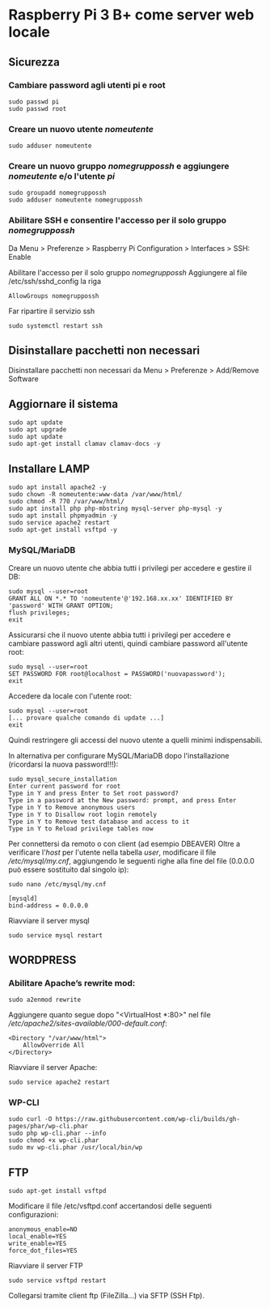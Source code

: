 # Raspberry Pi 3 B+ come server web locale
## Sicurezza
### Cambiare password agli utenti pi e root
```
sudo passwd pi
sudo passwd root
```
### Creare un nuovo utente *nomeutente*
```
sudo adduser nomeutente
```
### Creare un nuovo gruppo *nomegruppossh* e aggiungere *nomeutente* e/o l'utente *pi*
```
sudo groupadd nomegruppossh
sudo adduser nomeutente nomegruppossh
```
### Abilitare SSH e consentire l'accesso per il solo gruppo *nomegruppossh*
Da Menu > Preferenze > Raspberry Pi Configuration > Interfaces > SSH: Enable

Abilitare l'accesso per il solo gruppo *nomegruppossh*
Aggiungere al file /etc/ssh/sshd_config la riga
```
AllowGroups nomegruppossh
```
Far ripartire il servizio ssh
```
sudo systemctl restart ssh
```
## Disinstallare pacchetti non necessari
Disinstallare pacchetti non necessari da Menu > Preferenze > Add/Remove Software

## Aggiornare il sistema
```
sudo apt update
sudo apt upgrade
sudo apt update
sudo apt-get install clamav clamav-docs -y
```
## Installare LAMP
```
sudo apt install apache2 -y
sudo chown -R nomeutente:www-data /var/www/html/
sudo chmod -R 770 /var/www/html/
sudo apt install php php-mbstring mysql-server php-mysql -y
sudo apt install phpmyadmin -y
sudo service apache2 restart
sudo apt-get install vsftpd -y
```
### MySQL/MariaDB
Creare un nuovo utente che abbia tutti i privilegi per accedere e gestire il DB:
```
sudo mysql --user=root
GRANT ALL ON *.* TO 'nomeutente'@'192.168.xx.xx' IDENTIFIED BY 'password' WITH GRANT OPTION;
flush privileges;
exit
```
Assicurarsi che il nuovo utente abbia tutti i privilegi per accedere e cambiare password agli altri utenti, quindi cambiare password all'utente root:
```
sudo mysql --user=root
SET PASSWORD FOR root@localhost = PASSWORD('nuovapassword');
exit
```
Accedere da locale con l'utente root:
```
sudo mysql --user=root
[... provare qualche comando di update ...]
exit
```
Quindi restringere gli accessi del nuovo utente a quelli minimi indispensabili.

In alternativa per configurare MySQL/MariaDB dopo l'installazione (ricordarsi la nuova password!!!):
```
sudo mysql_secure_installation
Enter current password for root
Type in Y and press Enter to Set root password?
Type in a password at the New password: prompt, and press Enter
Type in Y to Remove anonymous users
Type in Y to Disallow root login remotely
Type in Y to Remove test database and access to it
Type in Y to Reload privilege tables now
```
Per connettersi da remoto o con client (ad esempio DBEAVER)
Oltre a verificare l'*host* per l'utente nella tabella *user*, modificare il file */etc/mysql/my.cnf*, aggiungendo le seguenti righe alla fine del file (0.0.0.0 può essere sostituito dal singolo ip):
```
sudo nano /etc/mysql/my.cnf

[mysqld]
bind-address = 0.0.0.0
```
Riavviare il server mysql
```
sudo service mysql restart
```
## WORDPRESS
###  Abilitare Apache’s rewrite mod:
```
sudo a2enmod rewrite
```
Aggiungere quanto segue dopo "<VirtualHost \*:80>" nel file */etc/apache2/sites-available/000-default.conf*:
```
<Directory "/var/www/html">
    AllowOverride All
</Directory>
```
Riavviare il server Apache:
```
sudo service apache2 restart
```
### WP-CLI
```
sudo curl -O https://raw.githubusercontent.com/wp-cli/builds/gh-pages/phar/wp-cli.phar
sudo php wp-cli.phar --info
sudo chmod +x wp-cli.phar
sudo mv wp-cli.phar /usr/local/bin/wp
```
## FTP
```
sudo apt-get install vsftpd
```
Modificare il file /etc/vsftpd.conf accertandosi delle seguenti configurazioni:
```
anonymous_enable=NO
local_enable=YES
write_enable=YES
force_dot_files=YES
```
Riavviare il server FTP
```
sudo service vsftpd restart
```
Collegarsi tramite client ftp (FileZilla...) via SFTP (SSH Ftp).
